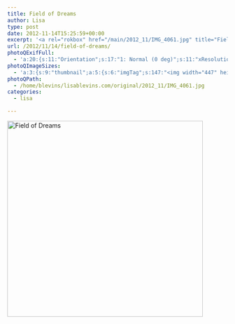 ```yaml
---
title: Field of Dreams
author: Lisa
type: post
date: 2012-11-14T15:25:59+00:00
excerpt: '<a rel="rokbox" href="/main/2012_11/IMG_4061.jpg" title="Field of Dreams"><img width="447" height="447" alt="Field of Dreams" src="/thumbnail/2012_11/IMG_4061.jpg" class="photoQexcerpt photoQLinkImg" /></a>'
url: /2012/11/14/field-of-dreams/
photoQExifFull:
  - 'a:20:{s:11:"Orientation";s:17:"1: Normal (0 deg)";s:11:"xResolution";s:26:"72 dots per ResolutionUnit";s:11:"yResolution";s:26:"72 dots per ResolutionUnit";s:14:"ResolutionUnit";s:4:"Inch";s:11:"ExifVersion";s:12:"version 2.21";s:15:"FlashPixVersion";s:9:"version 1";s:10:"ColorSpace";s:4:"sRGB";s:14:"ExifImageWidth";s:11:"1433 pixels";s:15:"ExifImageHeight";s:11:"1433 pixels";s:16:"SceneCaptureMode";s:1:"0";s:20:"FocalLength35mmEquiv";s:0:"";s:7:"NumTags";s:1:"8";s:18:"Latitude Reference";s:1:"N";s:8:"Latitude";s:6:"52.375";s:19:"Longitude Reference";s:1:"E";s:9:"Longitude";s:15:"6.0061666666667";s:8:"Altitude";s:2:"0m";s:4:"Time";s:11:"31.79:54:16";s:20:"MeasurementPrecision";s:1:"0";s:9:"Datestamp";s:10:"2012:08:12";}'
photoQImageSizes:
  - 'a:3:{s:9:"thumbnail";a:5:{s:6:"imgTag";s:147:"<img width="447" height="447" alt="Field of Dreams" src="/thumbnail/2012_11/IMG_4061.jpg" class="PhotoQImg" />";s:6:"imgUrl";s:68:"/thumbnail/2012_11/IMG_4061.jpg";s:7:"imgPath";s:71:"/home/blevins/lisablevins.com/thumbnail/2012_11/IMG_4061.jpg";s:8:"imgWidth";s:3:"447";s:9:"imgHeight";s:3:"447";}s:4:"main";a:5:{s:6:"imgTag";s:142:"<img width="525" height="525" alt="Field of Dreams" src="/main/2012_11/IMG_4061.jpg" class="PhotoQImg" />";s:6:"imgUrl";s:63:"/main/2012_11/IMG_4061.jpg";s:7:"imgPath";s:66:"/home/blevins/lisablevins.com/main/2012_11/IMG_4061.jpg";s:8:"imgWidth";s:3:"525";s:9:"imgHeight";s:3:"525";}s:8:"original";a:5:{s:6:"imgTag";s:148:"<img width="1433" height="1433" alt="Field of Dreams" src="/original/2012_11/IMG_4061.jpg" class="PhotoQImg" />";s:6:"imgUrl";s:67:"/original/2012_11/IMG_4061.jpg";s:7:"imgPath";s:70:"/home/blevins/lisablevins.com/original/2012_11/IMG_4061.jpg";s:8:"imgWidth";s:4:"1433";s:9:"imgHeight";s:4:"1433";}}'
photoQPath:
  - /home/blevins/lisablevins.com/original/2012_11/IMG_4061.jpg
categories:
  - lisa

---
```

<a rel="lightbox" href="/main/2012_11/IMG_4061.jpg" title="Field of Dreams"><img width="447" height="447" alt="Field of Dreams" src="/thumbnail/2012_11/IMG_4061.jpg" class="photoQcontent photoQLinkImg" /></a>

<div class="photoQDescr">
</div>
